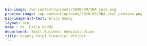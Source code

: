 ```yaml
---
bio-image: /wp-content/uploads/2020/09/SBA_seal.png
preview-image: /wp-content/uploads/2020/09/SBA_seal_preview.png
bio-image-alt-text: Erica Gaddy
layout: bio
name : Ms. Erica Gaddy
department: Small Business Administration
title: Deputy Chief Financial Officer
---
```

